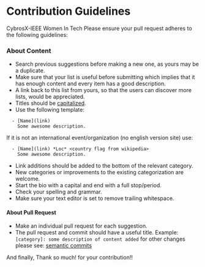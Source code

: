# Contribution Guidelines
CybrosX-IEEE Women In Tech
Please ensure your pull request adheres to the following guidelines:

### About Content

  - Search previous suggestions before making a new one, as yours may be a duplicate.
  - Make sure that your list is useful before submitting which implies that it has enough content and every item has a good description.
  - A link back to this list from yours, so that the users can discover more lists, would be appreciated.
  - Titles should be [capitalized](http://grammar.yourdictionary.com/capitalization/rules-for-capitalization-in-titles.html).
  - Use the following template:

```
  - [Name](link)
    Some awesome description.
```

If it is not an international event/organization (no english version site) use:

```
  - [Name](link) *Loc* <country flag from wikipedia>
    Some awesome description.
```

- Link additions should be added to the bottom of the relevant category.
- New categories or improvements to the existing categorization are welcome.
- Start the bio with a capital and end with a full stop/period.
- Check your spelling and grammar.
- Make sure your text editor is set to remove trailing whitespace.

#### About Pull Request

- Make an individual pull request for each suggestion.
- The pull request and commit should have a useful title.
Example: `[category]: some description of content added` for other changes please see: [semantic commits](http://seesparkbox.com/foundry/semantic_commit_messages)

And finally, Thank so much! for your contribution!!
